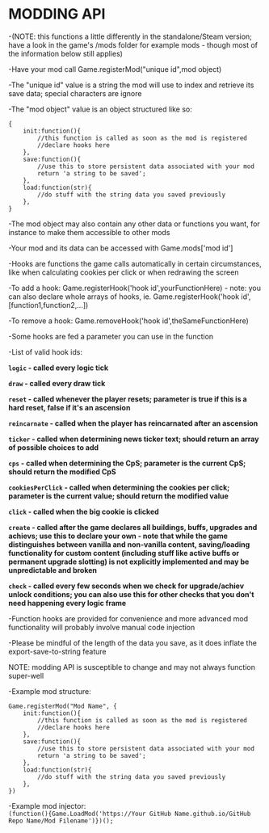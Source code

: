 # MODDING API

-(NOTE: this functions a little differently in the standalone/Steam version; have a look in the game's /mods folder for example mods - though most of the information below still applies)

-Have your mod call Game.registerMod("unique id",mod object)

-The "unique id" value is a string the mod will use to index and retrieve its save data; special characters are ignore

-The "mod object" value is an object structured like so:

```
{
	init:function(){
		//this function is called as soon as the mod is registered
		//declare hooks here
	},
	save:function(){
		//use this to store persistent data associated with your mod
		return 'a string to be saved';
	},
	load:function(str){
		//do stuff with the string data you saved previously
	},
}
```
-The mod object may also contain any other data or functions you want, for instance to make them accessible to other mods

-Your mod and its data can be accessed with Game.mods['mod id']


-Hooks are functions the game calls automatically in certain circumstances, like when calculating cookies per click or when redrawing the screen

-To add a hook: Game.registerHook('hook id',yourFunctionHere) - note: you can also declare whole arrays of hooks, ie. Game.registerHook('hook id',[function1,function2,...])

-To remove a hook: Game.removeHook('hook id',theSameFunctionHere)

-Some hooks are fed a parameter you can use in the function

-List of valid hook ids:<b>

```logic``` - called every logic tick

```draw``` - called every draw tick

```reset``` - called whenever the player resets; parameter is true if this is a hard reset, false if it's an ascension

```reincarnate``` - called when the player has reincarnated after an ascension

```ticker``` - called when determining news ticker text; should return an array of possible choices to add

```cps``` - called when determining the CpS; parameter is the current CpS; should return the modified CpS

```cookiesPerClick``` - called when determining the cookies per click; parameter is the current value; should return the modified value

```click``` - called when the big cookie is clicked

```create``` - called after the game declares all buildings, buffs, upgrades and achievs; use this to declare your own - note that while the game distinguishes between vanilla and non-vanilla content, saving/loading functionality for custom content (including stuff like active buffs or permanent upgrade slotting) is not explicitly implemented and may be unpredictable and broken

```check``` - called every few seconds when we check for upgrade/achiev unlock conditions; you can also use this for other checks that you don't need happening every logic frame

</b>-Function hooks are provided for convenience and more advanced mod functionality will probably involve manual code injection

-Please be mindful of the length of the data you save, as it does inflate the export-save-to-string feature

NOTE: modding API is susceptible to change and may not always function super-well

-Example mod structure:
```
Game.registerMod("Mod Name", {
	init:function(){
		//this function is called as soon as the mod is registered
		//declare hooks here
	},
	save:function(){
		//use this to store persistent data associated with your mod
		return 'a string to be saved';
	},
	load:function(str){
		//do stuff with the string data you saved previously
	},
})
```
-Example mod injector:  
```(function(){Game.LoadMod('https://Your GitHub Name.github.io/GitHub Repo Name/Mod Filename')})();```